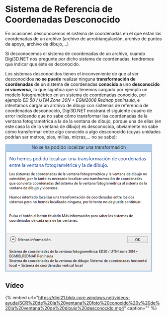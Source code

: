 # Sistema de Referencia de Coordenadas Desconocido

En ocasiones desconocemos el sistema de coordenadas en el que están las coordenadas de un archivo \(archivo de aerotriangulación, archivo de puntos de apoyo, archivo de dibujo,...\)

Si desconocemos el sistema de coordenadas de un archivo, cuando Digi3D.NET nos pregunte por dicho sistema de coordenadas, tendremos que indicar que éste es deconocido.

Los sistemas desconocidos tienen el inconveniente de que al ser desconocidos **no se puede** realizar ninguna **transformación de coordenadas** de un sistema de coordenadas **conocido a** uno **desconocido ni viceversa,** lo que significa que si tenemos cargado por ejemplo un modelo fotogramétrico en un sistema de coordenadas conocido, por ejemplo _ED 50 / UTM Zone 30N + EGM2008 Rednap península_, e intentamos cargar un archivo de dibujo con sistemas de referencia de coordenadas desconocido, Digi3D.NET mostrará el siguiente cuadro de error indicando que no sabe cómo transformar las coordenadas de la ventana fotogramétrica a la de la ventana de dibujo, porque una de ellas \(en este caso la de la ventana de dibujo\) es desconocida, obviamente no sabe cómo transformar entre algo conocido a algo desconocido \(cuyas unidades podrían ser metros, pies, millas, micras,... no se sabe\):

![Cuadro de di&#xE1;logo indicando que no se ha podido localizar una transformaci&#xF3;n](../../../../../.gitbook/assets/no-se-ha-podido-localizar-una-transformacion-fotogrametrica-conocido-dibujo-desconocido.png)

## Vídeo

{% embed url="https://digi21.blob.core.windows.net/videos-ayuda/SCR%20de%20la%20ventana%20foto%20conocido%20y%20de%20la%20ventana%20de%20dibujo%20desconocido.mp4" caption="" %}

